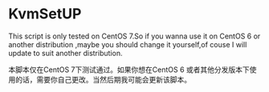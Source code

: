 # KvmSetUP


This script is only tested on CentOS 7.So if you wanna use it on CentOS 6 or another distribution ,maybe you should change it yourself,of couse I will update to suit another distribution.

本脚本仅在CentOS 7下测试通过。如果你想在CentOS 6 或者其他分发版本下使用的话，需要你自己更改。当然后期我可能会更新该脚本。
